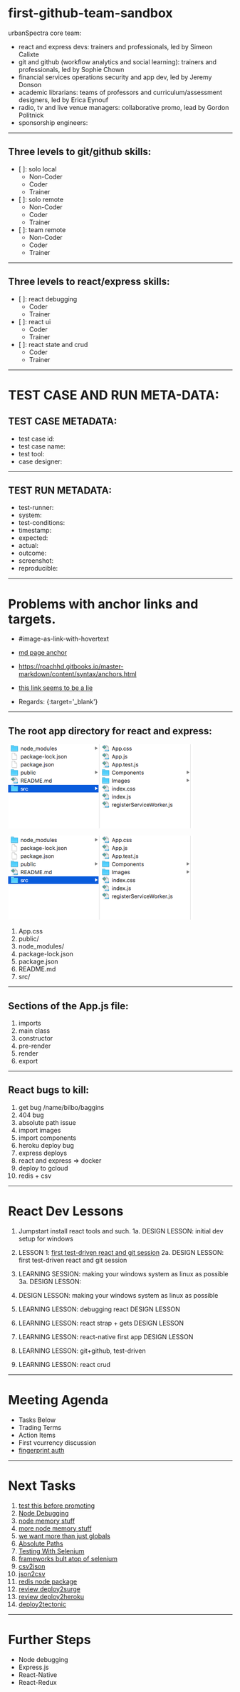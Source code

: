 # first-github-team-sandbox

urbanSpectra core team:
- react and express devs: trainers and professionals, led by Simeon Calixte
- git and github (workflow analytics and social learning):  trainers and professionals, led by Sophie Chown
- financial services operations security and app dev, led by Jeremy Donson
- academic librarians: teams of professors and curriculum/assessment designers, led by Erica Eynouf
- radio, tv and live venue managers: collaborative promo, lead by Gordon Politnick
- sponsorship engineers: 
---
## Three levels to git/github skills:
- [ ]: solo local
  - Non-Coder
  - Coder
  - Trainer
- [ ]: solo remote
  - Non-Coder
  - Coder
  - Trainer
- [ ]: team remote
  - Non-Coder
  - Coder
  - Trainer
---
## Three levels to react/express skills:
- [ ]: react debugging
  - Coder
  - Trainer
- [ ]: react ui
  - Coder
  - Trainer
- [ ]: react state and crud
  - Coder
  - Trainer
---
# TEST CASE AND RUN META-DATA:
## TEST CASE METADATA:
- test case id:
- test case name:
- test tool:
- case designer:
---
## TEST RUN METADATA:
- test-runner:
- system:
- test-conditions:
- timestamp:
- expected:
- actual:
- outcome:
- screenshot:
- reproducible:
---
# Problems with anchor links and targets.
* #image-as-link-with-hovertext
* [md page anchor](#image-as-link-with-hovertext)
* https://roachhd.gitbooks.io/master-markdown/content/syntax/anchors.html

* [this link seems to be a lie](https://michaelsoolee.com/markdown-anchor-target-blank/)
* Regards: {:target='_blank'}

---
## The root app directory for react and express:
![react-express-dir](app-dir-react-express.png)

[![react-express-dir](app-dir-react-express.png)](http://www.target.com "LINK TO: http://www.target.com in new window?")

1. App.css
2. public/
3. node_modules/
4. package-lock.json
5. package.json
6. README.md
7. src/
---
## Sections of the App.js file:
1. imports
2. main class
3. constructor
4. pre-render
5. render
6. export
---
## React bugs to kill:
1. get bug  /name/bilbo/baggins
2. 404 bug
3. absolute path issue
4. import images
5. import components
6. heroku deploy bug
7. express deploys
8. react and express => docker
9. deploy to gcloud
10. redis + csv
---
# React Dev Lessons

1. Jumpstart install react tools and such.
1a. DESIGN LESSON: initial dev setup for windows

2. LESSON 1: [first test-driven react and git session](react-dev-lessons/GettingStartedWithReact.md)
2a. DESIGN LESSON:  first test-driven react and git session

3. LEARNING SESSION: making your windows system as linux as possible
3a. DESIGN LESSON: 

4. DESIGN LESSON: making your windows system as linux as possible

5. LEARNING LESSON:  debugging react
  DESIGN LESSON

6. LEARNING LESSON:  react strap + gets
DESIGN LESSON

7. LEARNING LESSON:  react-native first app
DESIGN LESSON

8. LEARNING LESSON:  git+github, test-driven

9. LEARNING LESSON:  react crud
---

# Meeting Agenda
* Tasks Below
* Trading Terms
* Action Items
* First vcurrency discussion
* [fingerprint auth](https://www.washingtonpost.com/news/the-switch/wp/2018/01/12/the-tech-to-embed-a-fingerprint-reader-inside-a-screen-arrived-at-ces-but-only-in-a-chinese-phone-for-now/?utm_term=.2da75766911e)
---

# Next Tasks
1. [test this before promoting](http://xyc.github.io/react-inspector/)
2. [Node Debugging](http://xyc.github.io/react-inspector/)
3. [node memory stuff](https://blog.codeship.com/understanding-garbage-collection-in-node-js/)
4. [more node memory stuff](http://jayconrod.com/posts/55/a-tour-of-v8-garbage-collection)
5. [we want more than just globals](https://stackoverflow.com/questions/31173473/list-all-global-variables-in-node-js)
6. [Absolute Paths](https://spin.atomicobject.com/2017/10/07/absolute-paths-javascript/)
7. [Testing With Selenium](https://christopher.su/2015/selenium-chromedriver-ubuntu/)
8. [frameworks bult atop of selenium](http://galenframework.com/docs/about/)
9. [csv2json](https://www.npmjs.com/package/csv2json)
10. [json2csv](https://www.npmjs.com/package/json2json)
11. [redis node package](https://redislabs.com/lp/node-js-redis/)
12. [review deploy2surge](http://surge.sh)
13. [review deploy2heroku](http://www.heroku.com)
14. [deploy2tectonic](http://www.tectonic.com)
---

# Further Steps
* Node debugging
* Express.js
* React-Native
* React-Redux
